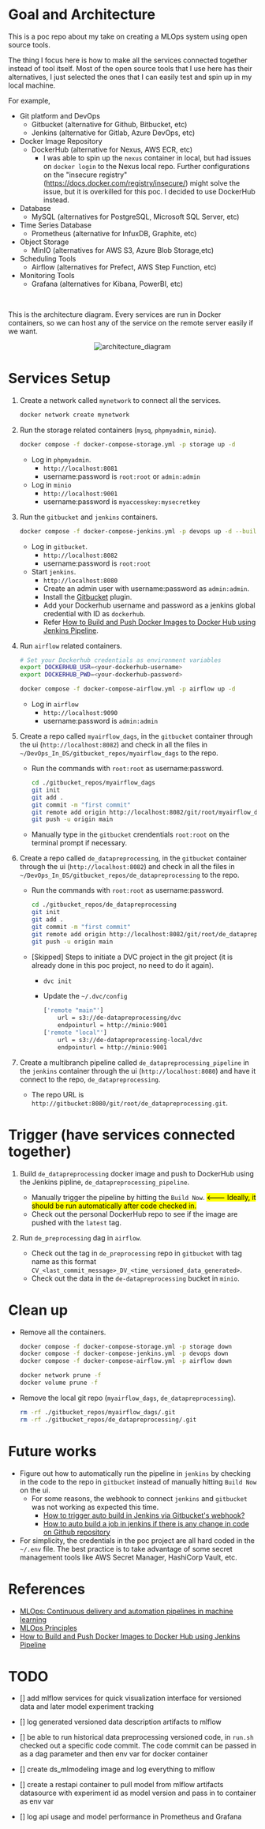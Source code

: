 
# Goal and Architecture
This is a poc repo about my take on creating a MLOps system using open source tools. 

The thing I focus here is how to make all the services connected together instead of tool itself. Most of the open source tools that I use here has their alternatives, I just selected the ones that I can easily test and spin up in my local machine. 

For example, 
* Git platform and DevOps
    * Gitbucket (alternative for Github, Bitbucket, etc)
    * Jenkins (alternative for Gitlab, Azure DevOps, etc)
* Docker Image Repository
    * DockerHub (alternative for Nexus, AWS ECR, etc)
        * I was able to spin up the `nexus` container in local, but had issues on `docker login` to the Nexus local repo. Further configurations on the "insecure registry" (https://docs.docker.com/registry/insecure/) might solve the issue, but it is overkilled for this poc. I decided to use DockerHub instead. 
* Database
    * MySQL (alternatives for PostgreSQL, Microsoft SQL Server, etc)
* Time Series Database
    * Prometheus (alternative for InfuxDB, Graphite, etc)
* Object Storage
    * MinIO (alternatives for AWS S3, Azure Blob Storage,etc)
* Scheduling Tools
    * Airflow (alternatives for Prefect, AWS Step Function, etc)
* Monitoring Tools
    * Grafana (alternatives for Kibana, PowerBI, etc)

<br/>

This is the architecture diagram. Every services are run in Docker containers, so we can host any of the service on the remote server easily if we want. 
<p align="center">
<img src="img/MLOps_diagram_mytake.png" title="architecture_diagram">
</p>

# Services Setup
1. Create a network called `mynetwork` to connect all the services.
    ```sh
    docker network create mynetwork
    ```

2. Run the storage related containers (`mysq`, `phpmyadmin`, `minio`).
    ```sh
    docker compose -f docker-compose-storage.yml -p storage up -d
    ```
    * Log in `phpmyadmin`.
        * `http://localhost:8081`
        * username:password is `root:root` or `admin:admin`
    * Log in `minio`
        * `http://localhost:9001`
        * username:password is `myaccesskey:mysecretkey`

3. Run the `gitbucket` and `jenkins` containers.
    ```sh
    docker compose -f docker-compose-jenkins.yml -p devops up -d --build
    ```
    * Log in `gitbucket`.
        * `http://localhost:8082`
        * username:password is `root:root`
    * Start `jenkins`.
        * `http://localhost:8080`
        * Create an admin user with username:password as `admin:admin`.
        * Install the [Gitbucket](https://plugins.jenkins.io/gitbucket/) plugin.
        * Add your Dockerhub username and password as a jenkins global credential with ID as `dockerhub`.
        * Refer [How to Build and Push Docker Images to Docker Hub using Jenkins Pipeline](https://sweetcode.io/how-to-build-and-push-docker-images-to-docker-hub-using-jenkins-pipeline/).

4. Run `airflow` related containers.
    ```sh 
    # Set your Dockerhub credentials as environment variables
    export DOCKERHUB_USR=<your-dockerhub-username>
    export DOCKERHUB_PWD=<your-dockerhub-password>
    
    docker compose -f docker-compose-airflow.yml -p airflow up -d 
    ```
    * Log in `airflow`
        * `http://localhost:9090`
        * username:password is `admin:admin`

5. Create a repo called `myairflow_dags`, in the `gitbucket` container through the ui (`http://localhost:8082`) and check in all the files in `~/DevOps_In_DS/gitbucket_repos/myairflow_dags` to the repo.
    * Run the commands with `root:root` as username:password.
        ```sh
        cd ./gitbucket_repos/myairflow_dags
        git init
        git add .
        git commit -m "first commit"
        git remote add origin http://localhost:8082/git/root/myairflow_dags.git
        git push -u origin main
        ```
    * Manually type in the `gitbucket` crendentials `root:root` on the terminal prompt if necessary. 

6. Create a repo called `de_datapreprocessing`, in the `gitbucket` container through the ui (`http://localhost:8082`) and check in all the files in `~/DevOps_In_DS/gitbucket_repos/de_datapreprocessing` to the repo.
    * Run the commands with `root:root` as username:password.
        ```sh
        cd ./gitbucket_repos/de_datapreprocessing
        git init
        git add .
        git commit -m "first commit"
        git remote add origin http://localhost:8082/git/root/de_datapreprocessing.git
        git push -u origin main
        ```
    * [Skipped] Steps to initiate a DVC project in the git project (it is already done in this poc project, no need to do it again).  
        * ```sh
          dvc init
          ```
        * Update the `~/.dvc/config`
            ```sh
            ['remote "main"']
                url = s3://de-datapreprocessing/dvc
                endpointurl = http://minio:9001
            ['remote "local"']
                url = s3://de-datapreprocessing-local/dvc
                endpointurl = http://minio:9001
            ```

5. Create a multibranch pipeline called `de_datapreprocessing_pipeline` in the `jenkins` container through the ui (`http://localhost:8080`) and have it connect to the repo, `de_datapreprocessing`.
    * The repo URL is `http://gitbucket:8080/git/root/de_datapreprocessing.git`.

# Trigger (have services connected together)
1. Build `de_datapreprocessing` docker image and push to DockerHub using the Jenkins pipline, `de_datapreprocessing_pipeline`.
    * Manually trigger the pipeline by hitting the `Build Now`. <mark><--- Ideally, it should be run automatically after code checked in.</mark>
    * Check out the personal DockerHub repo to see if the image are pushed with the `latest` tag.

2. Run `de_preprocessing` dag in `airflow`. 
    * Check out the tag in `de_preprocessing` repo in `gitbucket` with tag name as this format `CV_<last_commit_message>_DV_<time_versioned_data_generated>`.
    * Check out the data in the `de-datapreprocessing` bucket in `minio`.
    
# Clean up
* Remove all the containers.
    ```sh
    docker compose -f docker-compose-storage.yml -p storage down
    docker compose -f docker-compose-jenkins.yml -p devops down
    docker compose -f docker-compose-airflow.yml -p airflow down

    docker network prune -f
    docker volume prune -f
    ```
* Remove the local git repo (`myairflow_dags`, `de_datapreprocessing`).
    ```sh
    rm -rf ./gitbucket_repos/myairflow_dags/.git
    rm -rf ./gitbucket_repos/de_datapreprocessing/.git
    ```

# Future works
* Figure out how to automatically run the pipeline in `jenkins` by checking in the code to the repo in `gitbucket` instead of manually hitting `Build Now` on the ui.
    * For some reasons, the webhook to connect `jenkins` and `gitbucket` was not working as expected this time.  
        * [How to trigger auto build in Jenkins via Gitbucket's webhook?](https://stackoverflow.com/questions/49574298/how-to-trigger-auto-build-in-jenkins-via-gitbuckets-webhook)
        * [How to auto build a job in jenkins if there is any change in code on Github repository](https://www.edureka.co/community/49753/auto-build-job-jenkins-there-change-code-github-repository)
* For simplicity, the credentials in the poc project are all hard coded in the `~/.env` file. The best practice is to take advantage of some secret management tools like AWS Secret Manager, HashiCorp Vault, etc. 


# References
* [MLOps: Continuous delivery and automation pipelines in machine learning](https://cloud.google.com/architecture/mlops-continuous-delivery-and-automation-pipelines-in-machine-learning)
* [MLOps Principles](https://ml-ops.org/content/mlops-principles)
* [How to Build and Push Docker Images to Docker Hub using Jenkins Pipeline](https://sweetcode.io/how-to-build-and-push-docker-images-to-docker-hub-using-jenkins-pipeline/) 

# TODO
- [] add mlflow services for quick visualization interface for versioned data and later model experiment tracking
- [] log generated versioned data description artifacts to mlflow
- [] be able to run historical data preprocessing versioned code, in `run.sh` checked out a specific code commit. The code commit can be passed in as a dag parameter and then env var for docker container 

- [] create ds_mlmodeling image and log everything to mlflow
- [] create a restapi container to pull model from mlflow artifacts datasource with experiment id as model version and pass in to container as env var
- [] log api usage and model performance in Prometheus and Grafana 